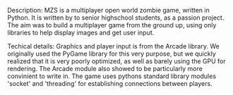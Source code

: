 Description:
	MZS is a multiplayer open world zombie game, written in Python. It is written by to senior highschool students, as a passion project. The aim was to build a multiplayer game from the ground up, using only libraries to help display images and get user input.

Techical details:
	Graphics and player input is from the Arcade library. We originally used the PyGame library for this very purpose, but we quickly realized that it is very poorly optimized, as well as barely using the GPU for rendering. The Arcade module also showed to be particularly more convinient to write in. The game uses pythons standard library modules 'socket' and 'threading' for establishing connections between players.
